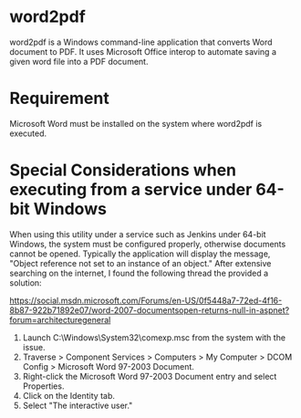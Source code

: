 # word2pdf
word2pdf is a Windows command-line application that converts Word document to PDF. It uses Microsoft Office interop to automate saving a given word file into a PDF document.

# Requirement
Microsoft Word must be installed on the system where word2pdf is executed.

# Special Considerations when executing from a service under 64-bit Windows
When using this utility under a service such as Jenkins under 64-bit Windows, the system must be configured properly, otherwise documents cannot be opened. Typically the application will display the message, "Object reference not set to an instance of an object." After extensive searching on the internet, I found the following thread the provided a solution:

https://social.msdn.microsoft.com/Forums/en-US/0f5448a7-72ed-4f16-8b87-922b71892e07/word-2007-documentsopen-returns-null-in-aspnet?forum=architecturegeneral

1. Launch C:\Windows\System32\comexp.msc from the system with the issue.
2. Traverse > Component Services > Computers > My Computer > DCOM Config > Microsoft Word 97-2003 Document.
3. Right-click the Microsoft Word 97-2003 Document entry and select Properties.
4. Click on the Identity tab.
5. Select "The interactive user."

